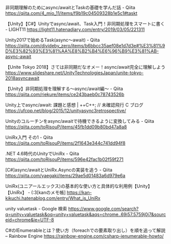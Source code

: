 非同期理解のためにasync/awaitとTaskの基礎を学んだ話 - Qiita
https://qiita.com/4_mio_11/items/f9b19c04509328b1e5c1#taskt

【Unity】【C#】Unityでasync/await、Task入門！非同期処理をスマートに書く - LIGHT11
https://light11.hatenadiary.com/entry/2019/03/05/221311

Unity2017で始めるTask(async～await) - Qiita
https://qiita.com/divideby_zero/items/b6bbcc35aef08e1d7d3e#%E3%81%9D%E3%82%93%E3%81%AA%E8%B2%B4%E6%96%B9%E3%81%AB-async-await

【Unite Tokyo 2018】さては非同期だなオメー！async/await完全に理解しよう
https://www.slideshare.net/UnityTechnologiesJapan/unite-tokyo-2018asyncawait

【Unity】非同期処理を理解する〜async/await編〜 - Qiita
https://qiita.com/riekure/items/ce243baeb0c78743526b

Unity上でasync/await: 課題と感想 | ++C++; // 未確認飛行 C ブログ
https://ufcpp.net/blog/2015/12/unityasync3retrospective/

Unityのコルーチンをasync/awaitで待機できるように変換してみる - Qiita
https://qiita.com/toRisouP/items/45fb1dd09b80bd47a8a8

UniRx入門 その1 - Qiita
https://qiita.com/toRisouP/items/2f1643e344c741dd94f8

.NET 4.6時代のUnityでUniRx - Qiita
https://qiita.com/toRisouP/items/596e42fac1b02f59f271

[C#]async/awaitとUniRx.Asyncの実装を追う - Qiita
https://qiita.com/yaegaki/items/29ae5d01483a6d979e6a

UniRx(ユニアールエックス)の基本的な使い方と具体的な利用例【Unity】【UniRx】 - (:3[kanのメモ帳]
https://kan-kikuchi.hatenablog.com/entry/What_is_UniRx

unity valuetask - Google 検索
https://www.google.com/search?q=unity+valuetask&oq=unity+valuetask&aqs=chrome..69i57.5759j0j7&sourceid=chrome&ie=UTF-8

C#のIEnumerableとは？使い方（foreachでの要素取り出し）を順を追って解説 – Rainbow Engine
https://rainbow-engine.com/csharp-ienumerable-howto/